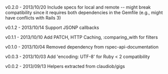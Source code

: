 v0.2.0  - 2013/10/20 Include specs for local and remote -- might break
                     compatibility since it requires both dependencies in the
                     Gemfile (e.g., might have conflicts with Rails 3)

v0.1.2  - 2013/10/14 Support JSONP callbacks

v0.1.1  - 2013/10/10 Add PATCH, HTTP Caching, :comparing_with for filters

v0.1.0  - 2013/10/04 Removed dependency from rspec-api-documentation

v0.0.3  - 2013/10/03 Add 'encoding: UTF-8' for Ruby < 2 compatibility

v0.0.2  - 2013/09/13 Helpers extracted from claudiob/gigs